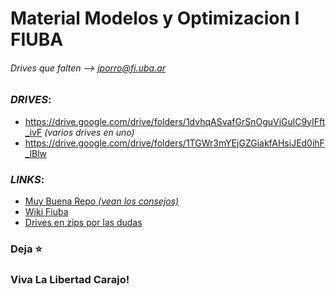 # Material Modelos y Optimizacion I FIUBA
###### Drives que falten --> jporro@fi.uba.ar


### ___DRIVES___:
* https://drive.google.com/drive/folders/1dvhqASvafGrSnOguVjGulC9yIFft_ivF _(varios drives en uno)_
* https://drive.google.com/drive/folders/1TGWr3mYEjGZGiakfAHsiJEd0ihF_lBlw
<!--
### Parciales:
* [Parciales Resueltos](https://drive.google.com/drive/folders/19k2CDqAoVJNFHZz6tq4Q_FEFhGl1n-C-)
* [Parciales Resueltos](https://drive.google.com/drive/folders/1_WpZf36kuXF7kEiBnYxCwbE4-ujvNNAx)
* [Parciales Resueltos _(algunos estan ya en los otros links)_](https://drive.google.com/drive/folders/1GkAzTrqeFMjKkkh-ZN_O3GRUb9s4-3ps)
* [Modelos](https://github.com/lucasbilo/ModelosYOptimizacionI/blob/main/ParcialesResueltos/Tp20210311.pdf)
  -->

### ___LINKS___:
* [Muy Buena Repo _(vean los consejos)_](https://github.com/AbrahamOsco/Modelos71.14)
* [Wiki Fiuba](http://wiki.foros-fiuba.com.ar/materias:71:14)
* [Drives en zips por las dudas](https://drive.google.com/drive/u/1/folders/1TCuZhHYz08hRTbka7LMtjLn276iJwJ3c)

  
### Deja ⭐
### Viva La Libertad Carajo!
